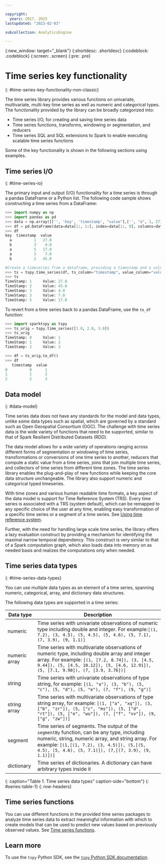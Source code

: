 ```yaml
---

copyright:
  years: 2017, 2023
lastupdated: "2023-02-03"

subcollection: AnalyticsEngine

---
```


<!-- Attribute definitions -->
{:new_window: target="_blank"}
{:shortdesc: .shortdesc}
{:codeblock: .codeblock}
{:screen: .screen}
{:pre: .pre}

# Time series key functionality
{: #time-series-key-functionality-non-classic}

The time series library provides various functions on univariate, multivariate, multi-key time series as well as numeric and categorical types. The functionality provided by the library can be broadly categorized into:

- Time series I/O, for creating and saving time series data
- Time series functions, transforms, windowing or segmentation, and reducers
- Time series SQL and SQL extensions to Spark to enable executing scalable time series functions

Some of the key functionality is shown in the following sections using examples.

## Time series I/O
{: #time-series-io}

The primary input and output (I/O) functionality for a time series is through a pandas DataFrame or a Python list. The following code sample shows  constructing a time series from a DataFrame:
```Python
>>> import numpy as np
>>> import pandas as pd
>>> data = np.array([['', 'key', 'timestamp', "value"],['', "a", 1, 27], ['', "b", 3, 4], ['', "a", 5, 17], ['', "a", 3, 7], ['', "b", 2, 45]])
>>> df = pd.DataFrame(data=data[1:, 1:], index=data[1:, 0], columns=data[0, 1:]).astype(dtype={'key': 'object', 'timestamp': 'int64', 'value': 'float64'})
>>> df
key  timestamp  value
  a          1   27.0
  b          3    4.0
  a          5   17.0
  a          3    7.0
  b          2   45.0

#Create a timeseries from a dataframe, providing a timestamp and a value column
>>> ts = tspy.time_series(df, ts_column="timestamp", value_column="value")
>>> ts
TimeStamp: 1     Value: 27.0
TimeStamp: 2     Value: 45.0
TimeStamp: 3     Value: 4.0
TimeStamp: 3     Value: 7.0
TimeStamp: 5     Value: 17.0
```

To revert from a time series back to a pandas DataFrame, use the `to_df` function:
```python
>>> import sparktspy as tspy
>>> ts_orig = tspy.time_series([1.0, 2.0, 3.0])
>>> ts_orig
TimeStamp: 0     Value: 1
TimeStamp: 1     Value: 2
TimeStamp: 2     Value: 3

>>> df = ts_orig.to_df()
>>> df
   timestamp  value
0          0      1
1          1      2
2          2      3
```

## Data model
{: #data-model}

Time series data does not have any standards for the model and data types, unlike some data types such as spatial, which are governed by a standard such as Open Geospatial Consortium (OGC). The challenge with time series data is the wide variety of functions that need to be supported, similar to that of Spark Resilient Distributed Datasets (RDD).

The data model allows for a wide variety of operations ranging across different forms of segmentation or windowing of time series, transformations or conversions of one time series to another, reducers that compute a static value from a time series, joins that join multiple time series, and collectors of time series from different time zones. The time series library enables the plug-and-play of new functions while keeping the core data structure unchangeable. The library also support numeric and categorical typed timeseries.

With time zones and various human readable time formats, a key aspect of the data model is support for Time Reference System (TRS). Every time series is associated with a TRS (system default), which can be remapped to any specific choice of the user at any time, enabling easy transformation of a specific time series or a segment of a time series. See [Using time reference system](/docs/AnalyticsEngine?topic=AnalyticsEngine-time-reference-system).

Further, with the need for handling large scale time series, the  library offers a lazy evaluation construct by providing a mechanism for identifying the maximal narrow temporal dependency. This construct is very similar to that of a Spark computation graph, which also loads data into memory on as needed basis and realizes the computations only when needed.

## Time series data types
{: #time-series-data-types}

You can use multiple data types as an element of a time series, spanning numeric, categorical, array, and dictionary data structures.

The following data types are supported in a time series:

| Data type     | Description          |
|---------------|----------------------|
| numeric       | Time series with univariate observations of numeric type including double and integer. For example:`[(1, 7.2), (3, 4.5), (5, 4.5), (5, 4.6), (5, 7.1), (7, 3.9), (9, 1.1)]`|
| numeric array | Time series with multivariate observations of numeric type, including double array and integer array. For example: `[(1, [7.2, 8.74]), (3, [4.5, 9.44]), (5, [4.5, 10.12]), (5, [4.6, 12.91]), (5, [7.1, 9.90]), (7, [3.9, 3.76])]`|
| string        |	Time series with univariate observations of type string, for example: `[(1, "a"), (3, "b"), (5, "c"), (5, "d"), (5, "e"), (7, "f"), (9, "g")]`|
| string array  |	Time series with multivariate observations of type string array, for example: `[(1, ["a", "xq"]), (3, ["b", "zr"]), (5, ["c", "ms"]), (5, ["d", "rt"]), (5, ["e", "wu"]), (7, ["f", "vv"]), (9, ["g", "zw"])]`|
| segment       | Time series of segments. The output of the `segmentBy` function, can be any type, including numeric, string, numeric array, and string array. For example: `[(1,[(1, 7.2), (3, 4.5)]), (5,[(5, 4.5), (5, 4.6), (5, 7.1)]), (7,[(7, 3.9), (9, 1.1)])]`|
| dictionary    |	Time series of dictionaries. A dictionary can have arbitrary types inside it |
{: caption="Table 1. Time series data types" caption-side="bottom"}
{: #series-table-1}
{: row-headers}


## Time series functions

You can use different functions in the provided time series packages to analyze time series data to extract meaningful information with which to create models that can be used to predict new values based on previously observed values. See [Time series functions](/docs/AnalyticsEngine?topic=AnalyticsEngine-time-series-functions).

## Learn more

To use the `tspy` Python SDK, see the [`tspy` Python SDK documentation](https://ibm-cloud.github.io/tspy-docs/).
